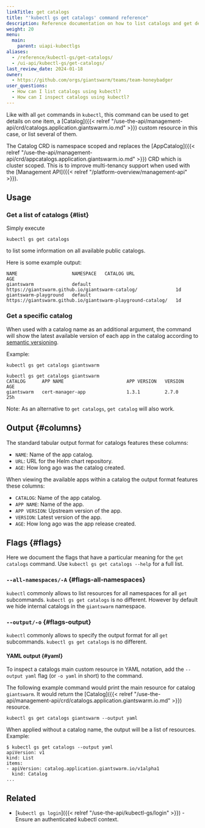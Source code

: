 ```yaml
---
linkTitle: get catalogs
title: "'kubectl gs get catalogs' command reference"
description: Reference documentation on how to list catalogs and get details for a single catalog using 'kubectl gs'.
weight: 20
menu:
  main:
    parent: uiapi-kubectlgs
aliases:
  - /reference/kubectl-gs/get-catalogs/
  - /ui-api/kubectl-gs/get-catalogs/
last_review_date: 2024-01-18
owner:
  - https://github.com/orgs/giantswarm/teams/team-honeybadger
user_questions:
  - How can I list catalogs using kubectl?
  - How can I inspect catalogs using kubectl?
---
```


Like with all `get` commands in `kubectl`, this command can be used to get details on one item, a [Catalog]({{< relref "/use-the-api/management-api/crd/catalogs.application.giantswarm.io.md" >}})
custom resource in this case, or list several of them.

The Catalog CRD is namespace scoped and replaces the [AppCatalog]({{< relref "/use-the-api/management-api/crd/appcatalogs.application.giantswarm.io.md" >}})
CRD which is cluster scoped. This is to improve multi-tenancy support when used with the [Management API]({{< relref "/platform-overview/management-api" >}}).

## Usage

### Get a list of catalogs {#list}

Simply execute

```nohighlight
kubectl gs get catalogs
```

to list some information on all available public catalogs.

Here is some example output:

```nohighlight
NAME                    NAMESPACE   CATALOG URL                                                   AGE
giantswarm              default     https://giantswarm.github.io/giantswarm-catalog/              1d
giantswarm-playground   default     https://giantswarm.github.io/giantswarm-playground-catalog/   1d
```

### Get a specific catalog

When used with a catalog name as an additional argument, the command will show
the latest available version of each app in the catalog according to
[semantic versioning](https://semver.org/).

Example:

```nohighlight
kubectl gs get catalogs giantswarm
```

```nohighlight
kubectl gs get catalogs giantswarm
CATALOG      APP NAME                       APP VERSION   VERSION            AGE
giantswarm   cert-manager-app               1.3.1         2.7.0              25h
```

Note: As an alternative to `get catalogs`, `get catalog` will also work.

## Output {#columns}

The standard tabular output format for catalogs features these columns:

- `NAME`: Name of the app catalog.
- `URL`: URL for the Helm chart repository.
- `AGE`: How long ago was the catalog created.

When viewing the available apps within a catalog the output format features
these columns:

- `CATALOG`: Name of the app catalog.
- `APP NAME`: Name of the app.
- `APP VERSION`: Upstream version of the app.
- `VERSION`: Latest version of the app.
- `AGE`: How long ago was the app release created.

## Flags {#flags}

Here we document the flags that have a particular meaning for the `get catalogs` command. Use `kubectl gs get catalogs --help` for a full list.

### `--all-namespaces/-A` {#flags-all-namespaces}

`kubectl` commonly allows to list resources for all namespaces for all `get` subcommands. `kubectl gs get catalogs` is no different.
However by default we hide internal catalogs in the `giantswarm` namespace.

### `--output/-o` {#flags-output}

`kubectl` commonly allows to specify the output format for all `get` subcommands. `kubectl gs get catalogs` is no different.

#### YAML output {#yaml}

To inspect a catalogs main custom resource in YAML notation, add the `--output yaml` flag (or `-o yaml` in short) to the command.

The following example command would print the main resource for catalog `giantswarm`. It would return the [Catalog]({{< relref "/use-the-api/management-api/crd/catalogs.application.giantswarm.io.md" >}}) resource.

```nohighlight
kubectl gs get catalogs giantswarm --output yaml
```

When applied without a catalog name, the output will be a list of resources. Example:

```nohighlight
$ kubectl gs get catalogs --output yaml
apiVersion: v1
kind: List
items:
- apiVersion: catalog.application.giantswarm.io/v1alpha1
  kind: Catalog
...
```

## Related

- [`kubectl gs login`]({{< relref "/use-the-api/kubectl-gs/login" >}}) - Ensure an authenticated kubectl context.
